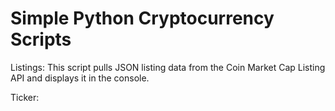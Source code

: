 # Simple Python Cryptocurrency Scripts 

Listings: This script pulls JSON listing data from the Coin Market Cap Listing API and displays it in the console.

Ticker: 


